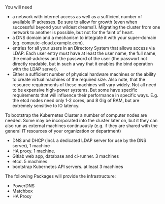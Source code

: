 

You will need

* a network with internet access as well as a sufficient number of available IP adresses. Be sure to allow for growth (even when successful beyond your wildest dreams!). Migrating the cluster from one network to another is possible, but not for the faint of heart.
* a DNS domain and a mechanism to integrate it with your super-domain (eg. compute-cloud.example.com).
* entries for all your users in an Directory System that allows access via LDAP. Each user entry must have at least the user name, the full name, the email-address and the password of the user (the passwort not directly readable, but in such a way that it enables the bind operation with the LDAP server).
* Either a sufficient number of physical hardware machines or the ability to create virtual machines of the required size. Also note, that the resource requirements of these machines will vary widely. Not all need to be expensive high-power systems. But some have specific requirements that will influence their performance in specific ways. E.g. the etcd nodes need only 1-2 cores, and 8 Gig of RAM, but are extremely sensitive to IO latency.

To bootstrap the Kubernetes Cluster a number of computer nodes are needed. Some may be incorporated into the cluster later on, but it they can also run as external machines continuously (e.g. if they are shared with the general IT resources of your organization or department)

- DNS and DHCP (incl. a dedicated LDAP server for use by the DNS server), 1 machine
- HA proxy. 1 machine.
- Gitlab web app, database and ci-runner. 3 machines
- etcd. 5 machines
- bootstrap Kubernetes API servers. at least 3 machines

The following Packages will provide the infrastructure:

* PowerDNS
* Matchbox
* HA Proxy

